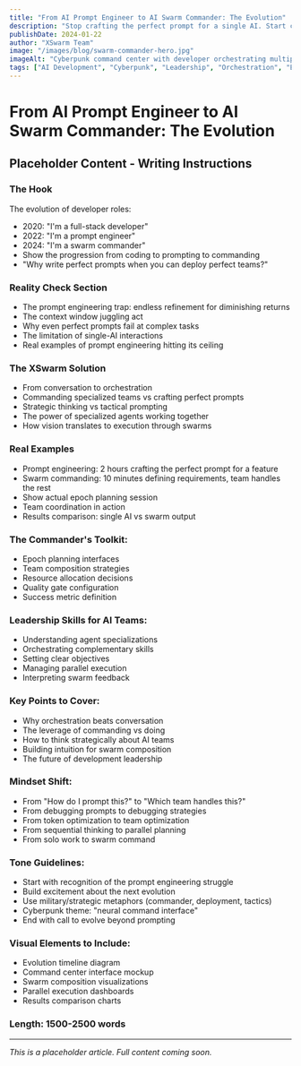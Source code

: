 ```yaml
---
title: "From AI Prompt Engineer to AI Swarm Commander: The Evolution"
description: "Stop crafting the perfect prompt for a single AI. Start commanding swarms. Think less \"please write this function\" and more \"team of 6 AI agents, take this epoch and run with it.\""
publishDate: 2024-01-22
author: "XSwarm Team"
image: "/images/blog/swarm-commander-hero.jpg"
imageAlt: "Cyberpunk command center with developer orchestrating multiple AI teams"
tags: ["AI Development", "Cyberpunk", "Leadership", "Orchestration", "Evolution"]
---
```


# From AI Prompt Engineer to AI Swarm Commander: The Evolution

## Placeholder Content - Writing Instructions

### The Hook
The evolution of developer roles:
- 2020: "I'm a full-stack developer"
- 2022: "I'm a prompt engineer"
- 2024: "I'm a swarm commander"
- Show the progression from coding to prompting to commanding
- "Why write perfect prompts when you can deploy perfect teams?"

### Reality Check Section
- The prompt engineering trap: endless refinement for diminishing returns
- The context window juggling act
- Why even perfect prompts fail at complex tasks
- The limitation of single-AI interactions
- Real examples of prompt engineering hitting its ceiling

### The XSwarm Solution
- From conversation to orchestration
- Commanding specialized teams vs crafting perfect prompts
- Strategic thinking vs tactical prompting
- The power of specialized agents working together
- How vision translates to execution through swarms

### Real Examples
- Prompt engineering: 2 hours crafting the perfect prompt for a feature
- Swarm commanding: 10 minutes defining requirements, team handles the rest
- Show actual epoch planning session
- Team coordination in action
- Results comparison: single AI vs swarm output

### The Commander's Toolkit:
- Epoch planning interfaces
- Team composition strategies
- Resource allocation decisions
- Quality gate configuration
- Success metric definition

### Leadership Skills for AI Teams:
- Understanding agent specializations
- Orchestrating complementary skills
- Setting clear objectives
- Managing parallel execution
- Interpreting swarm feedback

### Key Points to Cover:
- Why orchestration beats conversation
- The leverage of commanding vs doing
- How to think strategically about AI teams
- Building intuition for swarm composition
- The future of development leadership

### Mindset Shift:
- From "How do I prompt this?" to "Which team handles this?"
- From debugging prompts to debugging strategies
- From token optimization to team optimization
- From sequential thinking to parallel planning
- From solo work to swarm command

### Tone Guidelines:
- Start with recognition of the prompt engineering struggle
- Build excitement about the next evolution
- Use military/strategic metaphors (commander, deployment, tactics)
- Cyberpunk theme: "neural command interface"
- End with call to evolve beyond prompting

### Visual Elements to Include:
- Evolution timeline diagram
- Command center interface mockup
- Swarm composition visualizations
- Parallel execution dashboards
- Results comparison charts

### Length: 1500-2500 words

---

*This is a placeholder article. Full content coming soon.*